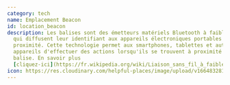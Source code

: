```yaml
---
category: tech
name: Emplacement Beacon
id: location_beacon
description: Les balises sont des émetteurs matériels Bluetooth à faible énergie
  qui diffusent leur identifiant aux appareils électroniques portables situés à
  proximité. Cette technologie permet aux smartphones, tablettes et autres
  appareils d'effectuer des actions lorsqu'ils se trouvent à proximité d'une
  balise. En savoir plus
  [cliquez-ici](https://fr.wikipedia.org/wiki/Liaison_sans_fil_à_faible_consommation_énergétique#Bluetooth_Low_Energy)
icon: https://res.cloudinary.com/helpful-places/image/upload/v1664832813/dtpr-icons/tech/wave_bmvtme.svg
---
```

